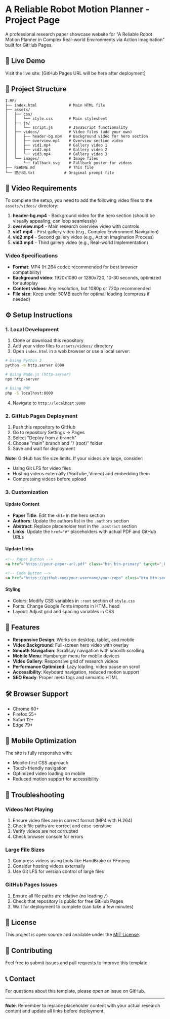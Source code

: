 # A Reliable Robot Motion Planner - Project Page

A professional research paper showcase website for "A Reliable Robot Motion Planner in Complex Real-world Environments via Action Imagination" built for GitHub Pages.

## 🚀 Live Demo

Visit the live site: [GitHub Pages URL will be here after deployment]

## 📁 Project Structure

```
I-MP/
├── index.html              # Main HTML file
├── assets/
│   ├── css/
│   │   └── style.css       # Main stylesheet
│   ├── js/
│   │   └── script.js       # JavaScript functionality
│   ├── videos/             # Video files (add your own)
│   │   ├── header-bg.mp4   # Background video for hero section
│   │   ├── overview.mp4    # Overview section video
│   │   ├── vid1.mp4        # Gallery video 1
│   │   ├── vid2.mp4        # Gallery video 2
│   │   └── vid3.mp4        # Gallery video 3
│   └── images/             # Image files
│       └── fallback.svg    # Fallback poster for videos
├── README.md               # This file
└── 提示词.txt             # Original prompt file
```

## 🎥 Video Requirements

To complete the setup, you need to add the following video files to the `assets/videos/` directory:

1. **header-bg.mp4** - Background video for the hero section (should be visually appealing, can loop seamlessly)
2. **overview.mp4** - Main research overview video with controls
3. **vid1.mp4** - First gallery video (e.g., Complex Environment Navigation)
4. **vid2.mp4** - Second gallery video (e.g., Action Imagination Process)  
5. **vid3.mp4** - Third gallery video (e.g., Real-world Implementation)

### Video Specifications
- **Format**: MP4 (H.264 codec recommended for best browser compatibility)
- **Background video**: 1920x1080 or 1280x720, 10-30 seconds, optimized for autoplay
- **Content videos**: Any resolution, but 1080p or 720p recommended
- **File size**: Keep under 50MB each for optimal loading (compress if needed)

## ⚙️ Setup Instructions

### 1. Local Development

1. Clone or download this repository
2. Add your video files to `assets/videos/` directory
3. Open `index.html` in a web browser or use a local server:

```bash
# Using Python 3
python -m http.server 8000

# Using Node.js (http-server)
npx http-server

# Using PHP
php -S localhost:8000
```

4. Navigate to `http://localhost:8000`

### 2. GitHub Pages Deployment

1. Push this repository to GitHub
2. Go to repository Settings → Pages
3. Select "Deploy from a branch" 
4. Choose "main" branch and "/ (root)" folder
5. Save and wait for deployment

**Note**: GitHub has file size limits. If your videos are large, consider:
- Using Git LFS for video files
- Hosting videos externally (YouTube, Vimeo) and embedding them
- Compressing videos before upload

### 3. Customization

#### Update Content
- **Paper Title**: Edit the `<h1>` in the hero section
- **Authors**: Update the authors list in the `.authors` section
- **Abstract**: Replace placeholder text in the `.abstract` section
- **Links**: Update the `href="#"` placeholders with actual PDF and GitHub URLs

#### Update Links
```html
<!-- Paper Button -->
<a href="https://your-paper-url.pdf" class="btn btn-primary" target="_blank">

<!-- Code Button -->  
<a href="https://github.com/your-username/your-repo" class="btn btn-secondary" target="_blank">
```

#### Styling
- Colors: Modify CSS variables in `:root` section of `style.css`
- Fonts: Change Google Fonts imports in HTML head
- Layout: Adjust grid and spacing variables in CSS

## 🎨 Features

- **Responsive Design**: Works on desktop, tablet, and mobile
- **Video Background**: Full-screen hero video with overlay
- **Smooth Navigation**: Scrollspy navigation with smooth scrolling
- **Mobile Menu**: Hamburger menu for mobile devices
- **Video Gallery**: Responsive grid of research videos
- **Performance Optimized**: Lazy loading, video pause on scroll
- **Accessibility**: Keyboard navigation, reduced motion support
- **SEO Ready**: Proper meta tags and semantic HTML

## 🛠️ Browser Support

- Chrome 60+
- Firefox 55+
- Safari 12+
- Edge 79+

## 📱 Mobile Optimization

The site is fully responsive with:
- Mobile-first CSS approach
- Touch-friendly navigation
- Optimized video loading on mobile
- Reduced motion support for accessibility

## 🔧 Troubleshooting

### Videos Not Playing
1. Ensure video files are in correct format (MP4 with H.264)
2. Check file paths are correct and case-sensitive
3. Verify videos are not corrupted
4. Check browser console for errors

### Large File Sizes
1. Compress videos using tools like HandBrake or FFmpeg
2. Consider hosting videos externally
3. Use Git LFS for version control of large files

### GitHub Pages Issues
1. Ensure all file paths are relative (no leading `/`)
2. Check that repository is public for free GitHub Pages
3. Wait for deployment to complete (can take a few minutes)

## 📄 License

This project is open source and available under the [MIT License](LICENSE).

## 🤝 Contributing

Feel free to submit issues and pull requests to improve this template.

## 📞 Contact

For questions about this template, please open an issue on GitHub.

---

**Note**: Remember to replace placeholder content with your actual research content and update all links before deployment.